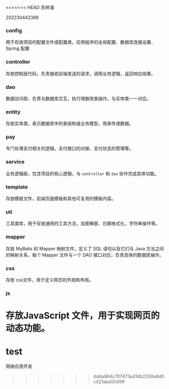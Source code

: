 <<<<<<< HEAD
苏梓涌

202230442388 



### config

用于存放项目的配置文件或配置类，应用程序的全局配置、数据库连接设置、Spring 配置

### **controller**

存放控制层代码，负责接收前端发送的请求，调用业务逻辑，返回响应结果。

### dao

数据访问层，负责与数据库交互，执行增删改查操作。与实体类一一对应。

### **entity**

存放实体类，表示数据库中的表结构或业务模型，用来传递数据。

### pay

专门处理支付相关的逻辑，支付接口的对接、支付状态的管理等。

### service

业务逻辑层，包含项目的核心逻辑，与 `controller` 和 `dao` 协作完成具体功能。

### **template**

存放模板文件，前端页面模板和其他可复用的模板内容。

### uti

工具类库，用于存放通用的工具方法，加密解密、日期格式化、字符串操作等。



### mapper

存放 MyBatis 的 Mapper 映射文件，定义了 SQL 语句以及它们与 Java 方法之间的映射关系，每个 Mapper 文件与一个 DAO 接口对应，负责具体的数据库操作。



### css

存放 css文件，用于定义网页的外观和布局。



### js

 存放JavaScript 文件，用于实现网页的动态功能。
=======
# test
网络应用开发
>>>>>>> ddda964c707473a41db2208a6d0c421aba5545ff
